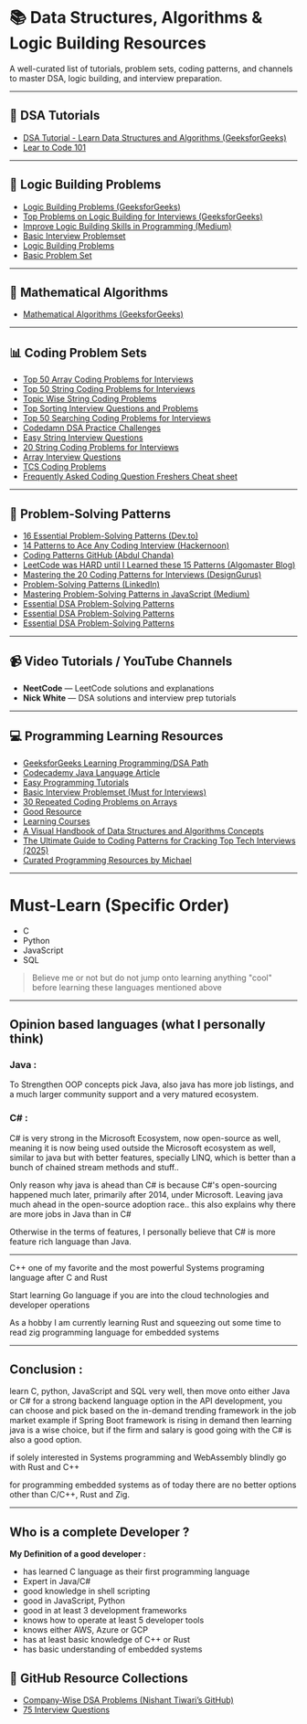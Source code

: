 # 📚 Data Structures, Algorithms & Logic Building Resources

A well-curated list of tutorials, problem sets, coding patterns, and channels to master DSA, logic building, and interview preparation.

---

## 📖 DSA Tutorials

- [DSA Tutorial - Learn Data Structures and Algorithms (GeeksforGeeks)](https://www.geeksforgeeks.org/dsa-tutorial-learn-data-structures-and-algorithms/)
- [Lear to Code 101](https://github.com/swap72/72Laboratories/blob/main/Curated_Plan/Sharpen%20your%20coding%20logic.pdf)  

---

## 🧠 Logic Building Problems
- [Logic Building Problems (GeeksforGeeks)](https://www.geeksforgeeks.org/logic-building-problems/)
- [Top Problems on Logic Building for Interviews (GeeksforGeeks)](https://www.geeksforgeeks.org/top-problems-on-logic-building-problems-for-interviews/)
- [Improve Logic Building Skills in Programming (Medium)](https://medium.com/javarevisited/steal-these-9-hacks-to-improve-logic-building-skills-in-programming-8e880eaedd83)
- [Basic Interview Problemset](https://swap72.github.io/72Laboratories/Curated_Plan/basic_interview_problemset)
- [Logic Building Problems](https://swap72.github.io/72Laboratories/Curated_Plan/Logic_building_problems)
- [Basic Problem Set](https://swap72.github.io/72Laboratories/Curated_Plan/Basic_Problem_Set)  
  
---

## 🔢 Mathematical Algorithms

- [Mathematical Algorithms (GeeksforGeeks)](https://www.geeksforgeeks.org/mathematical-algorithms/)

---

## 📊 Coding Problem Sets

- [Top 50 Array Coding Problems for Interviews](https://www.geeksforgeeks.org/top-50-array-coding-problems-for-interviews/)
- [Top 50 String Coding Problems for Interviews](https://www.geeksforgeeks.org/top-50-string-coding-problems-for-interviews/)
- [Topic Wise String Coding Problems](https://www.geeksforgeeks.org/string-problems-topicwise/)
- [Top Sorting Interview Questions and Problems](https://www.geeksforgeeks.org/top-sorting-interview-questions-and-problems/)
- [Top 50 Searching Coding Problems for Interviews](https://www.geeksforgeeks.org/top-50-searching-coding-problems-for-interviews/)
- [Codedamn DSA Practice Challenges](https://codedamn.com/challenge/dsa-practice#challenges)
- [Easy String Interview Questions](https://algodaily.com/sections/easy-strings-interview-questions)  
- [20 String Coding Problems for Interviews](https://dev.to/javinpaul/top-20-string-coding-problems-from-programming-job-interviews-493m)  
- [Array Interview Questions](https://igotanoffer.com/blogs/tech/array-interview-questions)
- [TCS Coding Problems](https://takeuforward.org/interviews/tcs-nqt-coding-sheet-tcs-coding-questions/)
- [Frequently Asked Coding Question Freshers Cheat sheet](https://swap72.github.io/72Laboratories/Curated_Plan/freshers_cheatsheet)  

---

## 📏 Problem-Solving Patterns

- [16 Essential Problem-Solving Patterns (Dev.to)](https://dev.to/saurabhkurve/16-essential-problem-solving-patterns-31p2)
- [14 Patterns to Ace Any Coding Interview (Hackernoon)](https://hackernoon.com/14-patterns-to-ace-any-coding-interview-question-c5bb3357f6ed)
- [Coding Patterns GitHub (Abdul Chanda)](https://github.com/Chanda-Abdul/Several-Coding-Patterns-for-Solving-Data-Structures-and-Algorithms-Problems-during-Interviews)
- [LeetCode was HARD until I Learned these 15 Patterns (Algomaster Blog)](https://blog.algomaster.io/p/15-leetcode-patterns)
- [Mastering the 20 Coding Patterns for Interviews (DesignGurus)](https://www.designgurus.io/blog/grokking-the-coding-interview-patterns)
- [Problem-Solving Patterns (LinkedIn)](https://www.linkedin.com/pulse/patterns-problem-solving-ankur-agrawal/)
- [Mastering Problem-Solving Patterns in JavaScript (Medium)](https://medium.com/@ndmangrule/mastering-problem-solving-patterns-in-javascript-20-essential-coding-patterns-part-1-580a00d09d24)
- [Essential DSA Problem-Solving Patterns](https://swap72.github.io/72Laboratories/Curated_Plan/Essential_DSA_Problem-Solving_Patterns)   
- [Essential DSA Problem-Solving Patterns](https://swap72.github.io/72Laboratories/Curated_Plan/Essential_Problem_Solving_Patterns)   
- [Essential DSA Problem-Solving Patterns](https://swap72.github.io/72Laboratories/Curated_Plan/Problem_Solving_Patterns)   

---

## 📹 Video Tutorials / YouTube Channels

- **NeetCode** — LeetCode solutions and explanations
- **Nick White** — DSA solutions and interview prep tutorials

---

## 💻 Programming Learning Resources

- [GeeksforGeeks Learning Programming/DSA Path](https://www.geeksforgeeks.org/dsa-tutorial-learn-data-structures-and-algorithms/)
- [Codecademy Java Language Article](https://www.codecademy.com/articles/language/java)
- [Easy Programming Tutorials](https://www.easyprogramming.in/Tutorial)
- [Basic Interview Problemset (Must for Interviews)](https://swap72.github.io/72Laboratories/Curated_Plan/basic_interview_problemset)
- [30 Repeated Coding Problems on Arrays](https://swap72.github.io/72Laboratories/Curated_Plan/30_Repeated_Coding_Problems_on_Arrays)
- [Good Resource](https://www.techinterviewhandbook.org/algorithms/math/)
- [Learning Courses](https://www.educative.io/)
- [A Visual Handbook of Data Structures and Algorithms Concepts](https://www.freecodecamp.org/news/leetcode-dsa-concepts-handbook/)
- [The Ultimate Guide to Coding Patterns for Cracking Top Tech Interviews (2025)](https://www.freecodecamp.org/news/leetcode-dsa-concepts-handbook/)
- [Curated Programming Resources by Michael](https://github.com/Michael0x2a/curated-programming-resources)   

---

# Must-Learn (Specific Order)

- C  
- Python  
- JavaScript  
- SQL  

> Believe me or not but do not jump onto learning anything "cool" before learning these languages mentioned above

---

## Opinion based languages (what I personally think)

### Java :
To Strengthen OOP concepts pick Java, also java has more job listings, and a much larger community support and a very matured ecosystem.

### C# : 
C# is very strong in the Microsoft Ecosystem, now open-source as well, meaning it is now being used outside the Microsoft ecosystem as well, similar to java but with better features, specially LINQ, which is better than a bunch of chained stream methods and stuff..

Only reason why java is ahead than C# is because C#'s open-sourcing happened much later, primarily after 2014, under Microsoft. Leaving java much ahead in the open-source adoption race.. this also explains why there are more jobs in Java than in C#

Otherwise in the terms of features, I personally believe that C# is more feature rich language than Java.

---

C++ one of my favorite and the most powerful Systems programing language after C and Rust

Start learning Go language if you are into the cloud technologies and developer operations

As a hobby I am currently learning Rust and squeezing out some time to read zig programming language for embedded systems 

---

## Conclusion :

learn C, python, JavaScript and SQL very well, then move onto either Java or C# for a strong backend language option in the API development, you can choose and pick based on the in-demand trending framework in the job market example if Spring Boot framework is rising in demand then learning java is a wise choice, but if the firm and salary is good going with the C# is also a good option.

if solely interested in Systems programming and WebAssembly blindly go with Rust and C++

for programming embedded systems as of today there are no better options other than C/C++, Rust and Zig.

---

## Who is a complete Developer ?

**My Definition of a good developer :**

- has learned C language as their first programming language  
- Expert in Java/C#  
- good knowledge in shell scripting  
- good in JavaScript, Python  
- good in at least 3 development frameworks  
- knows how to operate at least 5 developer tools  
- knows either AWS, Azure or GCP  
- has at least basic knowledge of C++ or Rust  
- has basic understanding of embedded systems  


## 📒 GitHub Resource Collections

- [Company-Wise DSA Problems (Nishant Tiwari’s GitHub)](https://github.com/nishant-Tiwari24/company-wise-dsa/blob/main/logic-building.md)
- [75 Interview Questions](https://github.com/swap72/72Laboratories/blob/main/Curated_Plan/75%20LeetCode%20Questions%20for%20Interviews.pdf)
